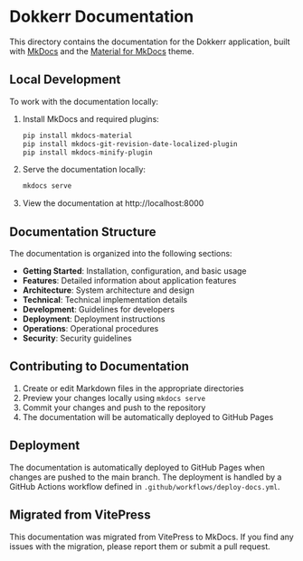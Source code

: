 # Dokkerr Documentation

This directory contains the documentation for the Dokkerr application, built with [MkDocs](https://www.mkdocs.org/) and the [Material for MkDocs](https://squidfunk.github.io/mkdocs-material/) theme.

## Local Development

To work with the documentation locally:

1. Install MkDocs and required plugins:
   ```bash
   pip install mkdocs-material
   pip install mkdocs-git-revision-date-localized-plugin
   pip install mkdocs-minify-plugin
   ```

2. Serve the documentation locally:
   ```bash
   mkdocs serve
   ```

3. View the documentation at http://localhost:8000

## Documentation Structure

The documentation is organized into the following sections:

- **Getting Started**: Installation, configuration, and basic usage
- **Features**: Detailed information about application features
- **Architecture**: System architecture and design
- **Technical**: Technical implementation details
- **Development**: Guidelines for developers
- **Deployment**: Deployment instructions
- **Operations**: Operational procedures
- **Security**: Security guidelines

## Contributing to Documentation

1. Create or edit Markdown files in the appropriate directories
2. Preview your changes locally using `mkdocs serve`
3. Commit your changes and push to the repository
4. The documentation will be automatically deployed to GitHub Pages

## Deployment

The documentation is automatically deployed to GitHub Pages when changes are pushed to the main branch. The deployment is handled by a GitHub Actions workflow defined in `.github/workflows/deploy-docs.yml`.

## Migrated from VitePress

This documentation was migrated from VitePress to MkDocs. If you find any issues with the migration, please report them or submit a pull request. 